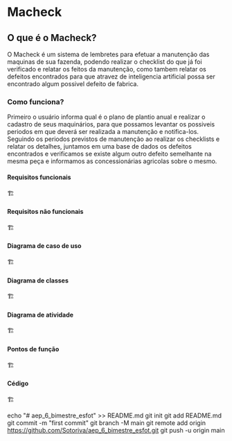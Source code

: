 # Macheck

## O que é o Macheck?
O Macheck é um sistema de lembretes para efetuar a manutenção das maquinas de sua fazenda, podendo realizar o checklist do que já foi verificado e relatar os feitos da manutenção, como tambem relatar os defeitos encontrados para que atravez de inteligencia artificial possa ser encontrado algum possivel defeito de fabrica.

### Como funciona?
Primeiro o usuário informa qual é o plano de plantio anual e realizar o cadastro de seus maquinários, para que possamos levantar os possiveis periodos em que deverá ser realizada a manutenção e notifica-los. Seguindo os periodos previstos de manutenção ao realizar os checklists e relatar os detalhes, juntamos em uma base de dados os defeitos encontrados e verificamos se existe algum outro defeito semelhante na mesma peça e informamos as concessionárias agricolas sobre o mesmo.

#### Requisitos funcionais
🏗

#### Requisitos não funcionais
🏗

#### Diagrama de caso de uso
🏗

#### Diagrama de classes
🏗

#### Diagrama de atividade
🏗

#### Pontos de função
🏗

#### Cédigo
🏗




echo "# aep_6_bimestre_esfot" >> README.md
git init
git add README.md
git commit -m "first commit"
git branch -M main
git remote add origin https://github.com/Sotoriva/aep_6_bimestre_esfot.git
git push -u origin main
